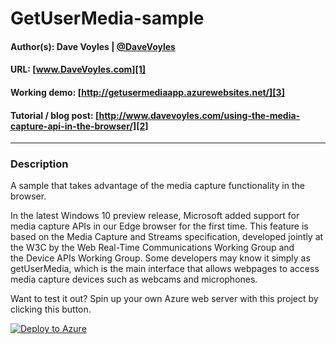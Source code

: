 # GetUserMedia-sample
#### Author(s): Dave Voyles | [@DaveVoyles](http://www.twitter.com/DaveVoyles)
#### URL: [www.DaveVoyles.com][1]
#### Working demo: [http://getusermediaapp.azurewebsites.net/][3]
#### Tutorial / blog post: [http://www.davevoyles.com/using-the-media-capture-api-in-the-browser/][2]

----------
### Description

A sample that takes advantage of the media capture functionality in the browser.

In the latest Windows 10 preview release, Microsoft added support for media capture APIs in our Edge browser for the first time. This feature is based on the Media Capture and Streams specification, developed jointly at the W3C by the Web Real-Time Communications Working Group and the Device APIs Working Group. Some developers may know it simply as getUserMedia, which is the main interface that allows webpages to access media capture devices such as webcams and microphones.

Want to test it out? Spin up your own Azure web server with this project by clicking this button.

[![Deploy to Azure](http://azuredeploy.net/deploybutton.png)](https://azuredeploy.net/)



  [1]: http://www.davevoyles.com "My website "
  [2]: http://www.davevoyles.com/using-the-media-capture-api-in-the-browser/ "Blog post"
  [3]: http://getusermedia.azurewebsites.net/ "Working demo"
  
